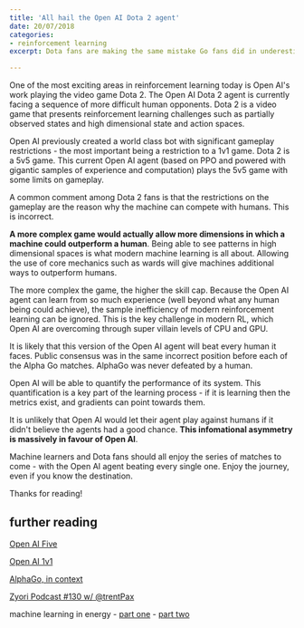 ```yaml
---
title: 'All hail the Open AI Dota 2 agent'
date: 20/07/2018
categories: 
- reinforcement learning
excerpt: Dota fans are making the same mistake Go fans did in underestimating Open AI.

---
```

One of the most exciting areas in reinforcement learning today is Open AI's work playing the video game Dota 2.  The Open AI Dota 2 agent is currently facing a sequence of more difficult human opponents.  Dota 2 is a video game that presents reinforcement learning challenges such as partially observed states and high dimensional state and action spaces.

Open AI previously created a world class bot with significant gameplay restrictions - the most important being a restriction to a 1v1 game.  Dota 2 is a 5v5 game.  This current Open AI agent (based on PPO and powered with gigantic samples of experience and computation) plays the 5v5 game with some limits on gameplay.

A common comment among Dota 2 fans is that the restrictions on the gameplay are the reason why the machine can compete with humans. This is incorrect.

**A more complex game would actually allow more dimensions in which a machine could outperform a human**.  Being able to see patterns in high dimensional spaces is what modern machine learning is all about.  Allowing the use of core mechanics such as wards will give machines additional ways to outperform humans.  

The more complex the game, the higher the skill cap.  Because the Open AI agent can learn from so much experience (well beyond what any human being could achieve), the sample inefficiency of modern reinforcement learning can be ignored.  This is the key challenge in modern RL, which Open AI are overcoming through super villain levels of CPU and GPU.


It is likely that this version of the Open AI agent will beat every human it faces.  Public consensus was in the same incorrect position before each of the Alpha Go matches.  AlphaGo was never defeated by a human.

Open AI will be able to quantify the performance of its system.  This quantification is a key part of the learning process - if it is learning then the metrics exist, and gradients can point towards them.

It is unlikely that Open AI would let their agent play against humans if it didn't believe the agents had a good chance.  **This infomational asymmetry is massively in favour of Open AI**.  

Machine learners and Dota fans should all enjoy the series of matches to come - with the Open AI agent beating every single one.  Enjoy the journey, even if you know the destination.

Thanks for reading!

## further reading

[Open AI Five](https://blog.openai.com/openai-five/)

[Open AI 1v1](https://blog.openai.com/dota-2/)

[AlphaGo, in context](https://medium.com/@karpathy/alphago-in-context-c47718cb95a5)

[Zyori Podcast #130 w/ @trentPax](https://www.youtube.com/watch?v=5qcA15ZmxJQ)

machine learning in energy - [part one](https://adgefficiency.com/machine-learning-in-energy-part-one/) - [part two](https://adgefficiency.com/machine-learning-in-energy-part-two/)
